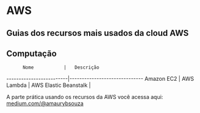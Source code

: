 # AWS

## Guias dos recursos mais usados da cloud AWS

## Computação

          Nome           |   Descrição
-------------------------|------------------------------
Amazon EC2               |
AWS Lambda               |
AWS Elastic Beanstalk    |








A parte prática usando os recursos da AWS você acessa aqui: [medium.com/@amaurybsouza](https://medium.com/@amaurybsouza)

